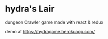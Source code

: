 # hydra's Lair
dungeon Crawler game made with react & redux

demo at https://hydragame.herokuapp.com/